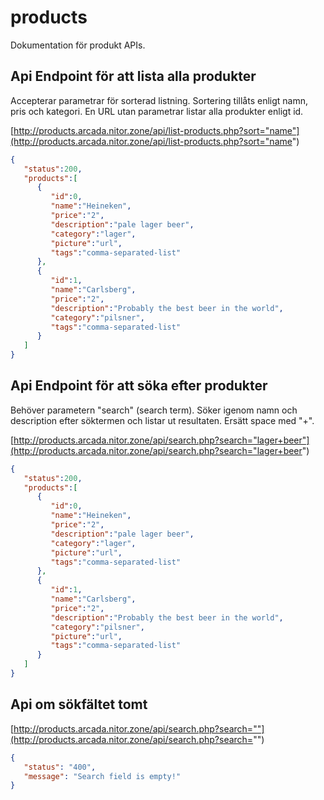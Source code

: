 # products

Dokumentation för produkt APIs.


## Api Endpoint för att lista alla produkter

Accepterar parametrar för sorterad listning. Sortering tillåts enligt namn, pris och kategori. En URL utan parametrar listar alla produkter enligt id.

[http://products.arcada.nitor.zone/api/list-products.php?sort="name"](http://products.arcada.nitor.zone/api/list-products.php?sort="name")
```JSON
{  
   "status":200,
   "products":[  
      {  
         "id":0,
         "name":"Heineken",
         "price":"2",
         "description":"pale lager beer",
         "category":"lager",
         "picture":"url",
         "tags":"comma-separated-list"
      },
      {  
         "id":1,
         "name":"Carlsberg",
         "price":"2",
         "description":"Probably the best beer in the world",
         "category":"pilsner",
         "tags":"comma-separated-list"
      }
   ]
}
```


## Api Endpoint för att söka efter produkter

Behöver parametern "search" (search term). Söker igenom namn och description efter söktermen och listar ut resultaten. Ersätt space med "+".

[http://products.arcada.nitor.zone/api/search.php?search="lager+beer"](http://products.arcada.nitor.zone/api/search.php?search="lager+beer")
```JSON
{  
   "status":200,
   "products":[  
      {  
         "id":0,
         "name":"Heineken",
         "price":"2",
         "description":"pale lager beer",
         "category":"lager",
         "picture":"url",
         "tags":"comma-separated-list"
      },
      {  
         "id":1,
         "name":"Carlsberg",
         "price":"2",
         "description":"Probably the best beer in the world",
         "category":"pilsner",
         "picture":"url",
         "tags":"comma-separated-list"
      }
   ]
}
```

## Api om sökfältet tomt

[http://products.arcada.nitor.zone/api/search.php?search=""](http://products.arcada.nitor.zone/api/search.php?search="")
```JSON
{
   "status": "400",
   "message": "Search field is empty!"
}
```

